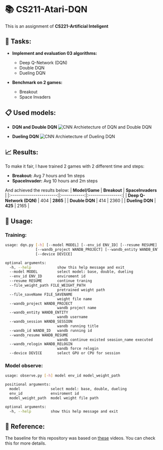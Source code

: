 # 📚 CS211-Atari-DQN
This is an assignment of **CS221-Artificial Inteligent**

## 📂 Tasks:
* **Implement and evaluation 03 algorithms:**
  * Deep Q-Network (DQN)
  * Double DQN
  * Dueling DQN

* **Benchmark on 2 games:**
  * Breakout
  * Space Invaders

## 📋 Used models:
* **DQN and Double DQN**
![CNN Archietecture of DQN and Double DQN](https://user-images.githubusercontent.com/63542739/168975491-3bad06f1-8d69-4395-a567-645cbfc7e670.png)

* **Dueling DQN**
![CNN Archietecture of Dueling DQN](https://user-images.githubusercontent.com/63542739/168975895-74efb49b-210e-4f47-9ccb-576200b58470.png)

## 📈 Results:
To make it fair, I have trained 2 games with 2 different time and steps:
* **Breakout:** Avg 7 hours and 1m steps
* **SpaceInvader:** Avg 10 hours and 2m steps

And achieved the results below:
|      **Model/Game**      | **Breakout** | **SpaceInvaders** |
|:------------------------:|:------------:|:-----------------:|
| **Deep Q-Network (DQN)** |      404     |      **2865**     |
|           **Double DQN** |      414     |        2360       |
|          **Dueling DQN** |    **425**   |        2165       |

## 📌 Usage:
### Training:
```bash
usage: dqn.py [-h] [--model MODEL] [--env_id ENV_ID] [--resume RESUME] [--file_weight_path FILE_WEIGHT_PATH] [--file_saveName FILE_SAVENAME] [--run_time RUN_TIME]
              [--wandb_project WANDB_PROJECT] [--wandb_entity WANDB_ENTITY] [--wandb_session WANDB_SESSION] [--wandb_id WANDB_ID] [--wandb_resume WANDB_RESUME] [--wandb_relogin WANDB_RELOGIN]
              [--device DEVICE]

optional arguments:
  -h, --help            show this help message and exit
  --model MODEL         select model: base, double, dueling
  --env_id ENV_ID       enviroment id
  --resume RESUME       continue traning
  --file_weight_path FILE_WEIGHT_PATH
                        pretrained weight path
  --file_saveName FILE_SAVENAME
                        weight file name
  --wandb_project WANDB_PROJECT
                        wandb project name
  --wandb_entity WANDB_ENTITY
                        wandb username
  --wandb_session WANDB_SESSION
                        wandb running title
  --wandb_id WANDB_ID   wandb running id
  --wandb_resume WANDB_RESUME
                        wandb continue existed seasion_name executed
  --wandb_relogin WANDB_RELOGIN
                        wandb force relogin
  --device DEVICE       select GPU or CPU for session
```

### Model observe:
```bash
usage: observe.py [-h] model env_id model_weight_path

positional arguments:
  model              select model: base, double, dueling
  env_id             enviroment id
  model_weight_path  model weight file path

optional arguments:
  -h, --help         show this help message and exit
```

## 🔖 Reference:
The baseline for this repository was based on [these](https://www.youtube.com/watch?v=NP8pXZdU-5U&list=PLZeihsNsdQdRdhni8U5KIdxsRIicW498s) videos. You can check this for more details.
